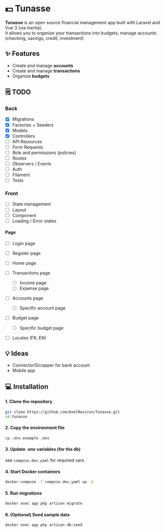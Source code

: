 # 💵 Tunasse

**Tunasse** is an open source financial management app built with Laravel and Vue 3 (via Inertia).  
It allows you to organize your transactions into budgets, manage accounts (checking, savings, credit, investment)

## ✨ Features

- Create and manage **accounts**
- Create and manage **transactions**
- Organize **budgets**


## 🗒️ TODO
### Back
- [x] Migrations
- [x] Factories + Seeders
- [x] Models
- [x] Controllers
- [ ] API Resources
- [ ] Form Requests
- [ ] Role and permissions (policies)
- [ ] Routes
- [ ] Observers / Events
- [ ] Auth
- [ ] Filament
- [ ] Tests
### Front
- [ ] State management
- [ ] Layout
- [ ] Component
- [ ] Loading / Error states
#### Page
- [ ] Login page
- [ ] Register page
- [ ] Home page
- [ ] Transactions page
  - [ ] Income page
  - [ ] Expense page
- [ ] Accounts page
  - [ ] Specific account page
- [ ] Budget page
  - [ ] Specific budget page
- [ ] Locales (FR, EN)


## 💡 Ideas
- Connector/Scrapper for bank account
- Mobile app

## 💻 Installation

#### 1. Clone the repository
```bash
git clone https://github.com/AxelReviron/Tunasse.git
cd tunasse
```

#### 2. Copy the environment file
```bash
cp .env.example .env
```

#### 3. Update .env variables (for the db)
see `compose.dev.yaml` for required vars.

#### 4. Start Docker containers
```bash
docker-compose -f compose.dev.yaml up -d
```

#### 5. Run migrations
```bash
docker exec app php artisan migrate
```
#### 6. (Optional) Seed sample data
```bash
docker exec app php artisan db:seed
```
